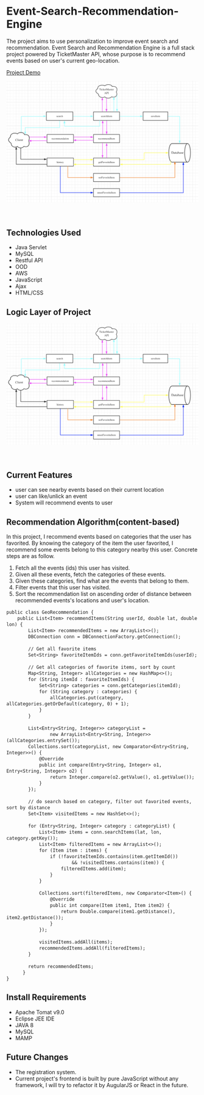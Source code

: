# Event-Search-Recommendation-Engine
The project aims to use personalization to improve event search and recommendation. Event Search and Recommendation Engine is a full stack project powered by 
TicketMaster API, whose purpose is to recommend events based on user's current geo-location. 

[Project Demo](http://ec2-54-151-66-104.us-west-1.compute.amazonaws.com/Jupiter/)<br/>

![main page](/images/image4.png)<br/><br/><br/>

## Technologies Used
- Java Servlet
- MySQL
- Restful API
- OOD
- AWS
- JavaScript
- Ajax
- HTML/CSS

## Logic Layer of Project
![Logic Layer](/images/image4.png)<br/><br/><br/>

## Current Features
- user can see nearby events based on their current location
- user can like/unlick an event
- System will recommend events to user

## Recommendation Algorithm(content-based)
In this project, I recommend events based on categories that the user has favorited. By knowing the category of the item the user favorited, 
I recommend some events belong to this category nearby this user. Concrete steps are as follow.

1. Fetch all the events (ids) this user has visited.
2. Given all these events, fetch the categories of these events.
3. Given these categories, find what are the events that belong to them.
4. Filter events that this user has visited.
5. Sort the recommendation list on ascending order of distance between recommended events's locations and user's location.

```
public class GeoRecommendation {
	public List<Item> recommendItems(String userId, double lat, double lon) {
		List<Item> recommendedItems = new ArrayList<>();
		DBConnection conn = DBConnectionFactory.getConnection();
		
		// Get all favorite items
		Set<String> favoriteItemIds = conn.getFavoriteItemIds(userId);

		// Get all categories of favorite items, sort by count
		Map<String, Integer> allCategories = new HashMap<>();
		for (String itemId : favoriteItemIds) {
			Set<String> categories = conn.getCategories(itemId);
			for (String category : categories) {
				allCategories.put(category, allCategories.getOrDefault(category, 0) + 1);
			}
		}
		
		List<Entry<String, Integer>> categoryList =
				new ArrayList<Entry<String, Integer>>(allCategories.entrySet());
		Collections.sort(categoryList, new Comparator<Entry<String, Integer>>() {
			@Override
			public int compare(Entry<String, Integer> o1, Entry<String, Integer> o2) {
				return Integer.compare(o2.getValue(), o1.getValue());
			}
		});

		// do search based on category, filter out favorited events, sort by distance
		Set<Item> visitedItems = new HashSet<>();
		
		for (Entry<String, Integer> category : categoryList) {
			List<Item> items = conn.searchItems(lat, lon, category.getKey());
			List<Item> filteredItems = new ArrayList<>();
			for (Item item : items) {
				if (!favoriteItemIds.contains(item.getItemId())
						&& !visitedItems.contains(item)) {
					filteredItems.add(item);
				}
			}
			
			Collections.sort(filteredItems, new Comparator<Item>() {
				@Override
				public int compare(Item item1, Item item2) {
					return Double.compare(item1.getDistance(), item2.getDistance());
				}
			});
			
			visitedItems.addAll(items);
			recommendedItems.addAll(filteredItems);
		}
		
		return recommendedItems;
	  }
}
```

## Install Requirements
- Apache Tomat v9.0
- Eclipse JEE IDE
- JAVA 8
- MySQL
- MAMP

## Future Changes
- The registration system.
- Current project's frontend is built by pure JavaScript without any framework, I will try to refactor it by AugularJS or React in the future.
